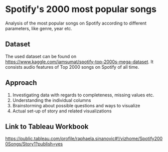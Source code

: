 # Spotify's 2000 most popular songs

Analysis of the most popular songs on Spotify according to different parameters, like genre, year etc. 

## Dataset

The used dataset can be found on https://www.kaggle.com/iamsumat/spotify-top-2000s-mega-dataset.
It consists audio features of Top 2000 songs on Spotify of all time. 

## Approach

1) Investigating data with regards to completeness, missing values etc. 
2) Understanding the individual columns 
3) Brainstorming about possible questions and ways to visualize 
4) Actual set-up of story and related visualizations


## Link to Tableau Workbook

https://public.tableau.com/profile/raphaela.sinanovic#!/vizhome/Spotify2000Songs/Story1?publish=yes 
